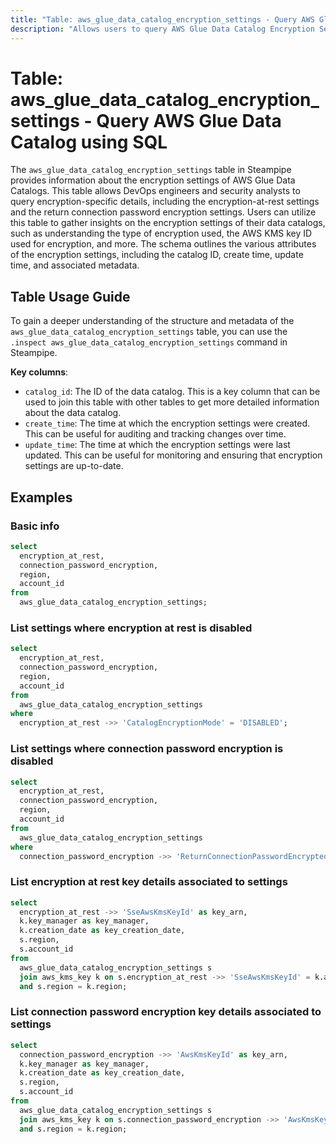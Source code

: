 ```yaml
---
title: "Table: aws_glue_data_catalog_encryption_settings - Query AWS Glue Data Catalog using SQL"
description: "Allows users to query AWS Glue Data Catalog Encryption Settings."
---
```


# Table: aws_glue_data_catalog_encryption_settings - Query AWS Glue Data Catalog using SQL

The `aws_glue_data_catalog_encryption_settings` table in Steampipe provides information about the encryption settings of AWS Glue Data Catalogs. This table allows DevOps engineers and security analysts to query encryption-specific details, including the encryption-at-rest settings and the return connection password encryption settings. Users can utilize this table to gather insights on the encryption settings of their data catalogs, such as understanding the type of encryption used, the AWS KMS key ID used for encryption, and more. The schema outlines the various attributes of the encryption settings, including the catalog ID, create time, update time, and associated metadata.

## Table Usage Guide

To gain a deeper understanding of the structure and metadata of the `aws_glue_data_catalog_encryption_settings` table, you can use the `.inspect aws_glue_data_catalog_encryption_settings` command in Steampipe.

**Key columns**:

- `catalog_id`: The ID of the data catalog. This is a key column that can be used to join this table with other tables to get more detailed information about the data catalog.
- `create_time`: The time at which the encryption settings were created. This can be useful for auditing and tracking changes over time.
- `update_time`: The time at which the encryption settings were last updated. This can be useful for monitoring and ensuring that encryption settings are up-to-date.

## Examples

### Basic info

```sql
select
  encryption_at_rest,
  connection_password_encryption,
  region,
  account_id
from
  aws_glue_data_catalog_encryption_settings;
```

### List settings where encryption at rest is disabled

```sql
select
  encryption_at_rest,
  connection_password_encryption,
  region,
  account_id
from
  aws_glue_data_catalog_encryption_settings
where
  encryption_at_rest ->> 'CatalogEncryptionMode' = 'DISABLED';
```

### List settings where connection password encryption is disabled

```sql
select
  encryption_at_rest,
  connection_password_encryption,
  region,
  account_id
from
  aws_glue_data_catalog_encryption_settings
where
  connection_password_encryption ->> 'ReturnConnectionPasswordEncrypted' = 'false';
```

### List encryption at rest key details associated to settings

```sql
select
  encryption_at_rest ->> 'SseAwsKmsKeyId' as key_arn,
  k.key_manager as key_manager,
  k.creation_date as key_creation_date,
  s.region,
  s.account_id
from
  aws_glue_data_catalog_encryption_settings s
  join aws_kms_key k on s.encryption_at_rest ->> 'SseAwsKmsKeyId' = k.arn
  and s.region = k.region;
```

### List connection password encryption key details associated to settings

```sql
select
  connection_password_encryption ->> 'AwsKmsKeyId' as key_arn,
  k.key_manager as key_manager,
  k.creation_date as key_creation_date,
  s.region,
  s.account_id
from
  aws_glue_data_catalog_encryption_settings s
  join aws_kms_key k on s.connection_password_encryption ->> 'AwsKmsKeyId' = k.arn
  and s.region = k.region;
```